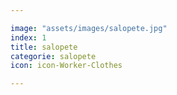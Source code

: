 ```yaml
---

image: "assets/images/salopete.jpg"
index: 1
title: salopete
categorie: salopete
icon: icon-Worker-Clothes

---
```



